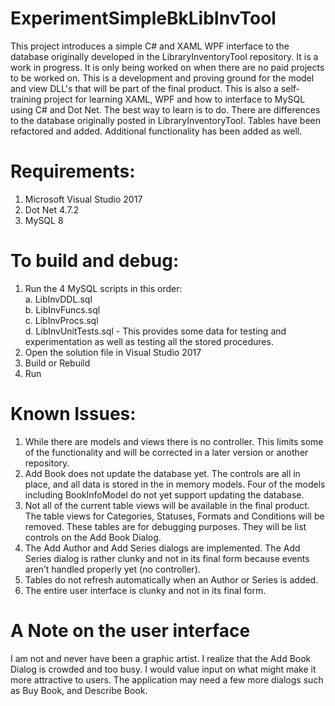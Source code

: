 ﻿# ExperimentSimpleBkLibInvTool
This project introduces a simple C# and XAML WPF interface to the database originally developed in the LibraryInventoryTool repository. It is a work in progress. It is only being worked on when there are no paid projects to be worked on.
This is a development and proving ground for the model and view DLL's that will be part of the final product.
This is also a self-training project for learning XAML, WPF and how to interface to MySQL using C# and Dot Net. The best way to learn is to do.
There are differences to the database originally posted in LibraryInventoryTool. Tables have been refactored and added. Additional functionality has been added as well.
# Requirements:
1.	Microsoft Visual Studio 2017
2.	Dot Net 4.7.2
3.	MySQL 8
# To build and debug:
1.	Run the 4 MySQL scripts in this order:  
a.	LibInvDDL.sql  
b.	LibInvFuncs.sql  
c.	LibInvProcs.sql  
d.	LibInvUnitTests.sql - This provides some data for testing and experimentation as well as testing all the stored procedures. 
2.	Open the solution file in Visual Studio 2017
3.	Build or Rebuild
4.	Run
# Known Issues:
1.	While there are models and views there is no controller. This limits some of the functionality and will be corrected in a later version or another repository.
2.	Add Book does not update the database yet. The controls are all in place, and all data is stored in the in memory models. Four of the models including BookInfoModel do not yet support updating the database.
3.	Not all of the current table views will be available in the final product. The table views for Categories, Statuses, Formats and Conditions will be removed. These tables are for debugging purposes. They will be list controls on the Add Book Dialog.
4.	The Add Author and Add Series dialogs are implemented. The Add Series dialog is rather clunky and not in its final form because events aren’t handled properly yet (no controller).
5.	Tables do not refresh automatically when an Author or Series is added.
6.	The entire user interface is clunky and not in its final form.
# A Note on the user interface
I am not and never have been a graphic artist. I realize that the Add Book Dialog is crowded and too busy. I would value input on what might make it more attractive to users. The application may need a few more dialogs such as Buy Book, and Describe Book.
